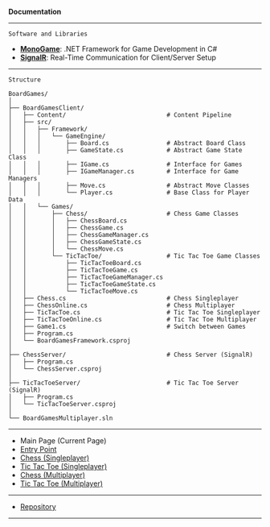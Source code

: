 **Documentation**

---

`Software and Libraries`
- [**MonoGame**](https://monogame.net/): .NET Framework for Game Development in C#
- [**SignalR**](https://learn.microsoft.com/de-de/aspnet/core/tutorials/signalr?view=aspnetcore-8.0&WT.mc_id=dotnet-35129-website&tabs=visual-studio): Real-Time Communication for Client/Server Setup

---

`Structure`
````
BoardGames/
│
├── BoardGamesClient/
│   ├── Content/                            # Content Pipeline
│   ├── src/
│   │   ├── Framework/
│   │   │   └── GameEngine/         
│   │   │       ├── Board.cs                # Abstract Board Class
│   │   │       ├── GameState.cs            # Abstract Game State Class
│   │   │       ├── IGame.cs                # Interface for Games
│   │   │       ├── IGameManager.cs         # Interface for Game Managers
│   │   │       ├── Move.cs                 # Abstract Move Classes
│   │   │       └── Player.cs               # Base Class for Player Data
│   │   └── Games/
│   │       ├── Chess/                      # Chess Game Classes
│   │       │   ├── ChessBoard.cs
│   │       │   ├── ChessGame.cs
│   │       │   ├── ChessGameManager.cs
│   │       │   ├── ChessGameState.cs
│   │       │   └── ChessMove.cs
│   │       └── TicTacToe/                  # Tic Tac Toe Game Classes
│   │           ├── TicTacToeBoard.cs
│   │           ├── TicTacToeGame.cs
│   │           ├── TicTacToeGameManager.cs
│   │           ├── TicTacToeGameState.cs
│   │           └── TicTacToeMove.cs
│   ├── Chess.cs                            # Chess Singleplayer
│   ├── ChessOnline.cs                      # Chess Multiplayer
│   ├── TicTacToe.cs                        # Tic Tac Toe Singleplayer
│   ├── TicTacToeOnline.cs                  # Tic Tac Toe Multiplayer
│   ├── Game1.cs                            # Switch between Games
│   ├── Program.cs                          
│   └── BoardGamesFramework.csproj
│
├── ChessServer/                            # Chess Server (SignalR)
│   ├── Program.cs
│   └── ChessServer.csproj
│
├── TicTacToeServer/                        # Tic Tac Toe Server (SignalR)
│   ├── Program.cs
│   └── TicTacToeServer.csproj
│
└── BoardGamesMultiplayer.sln
````
---

- Main Page (Current Page)
- [Entry Point](./Pages/ENTRY.md)
- [Chess (Singleplayer)](./Pages/CHESS.md)
- [Tic Tac Toe (Singleplayer)](./Pages/TTT.md)
- [Chess (Multiplayer)](./Pages/CHESSMP.md)
- [Tic Tac Toe (Multiplayer)](./Pages/TTTMP.md)

---

- [Repository](../)

---
